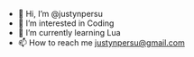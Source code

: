 - 👋 Hi, I’m @justynpersu
- 👀 I’m interested in Coding
- 🌱 I’m currently learning Lua
- 📫 How to reach me justynpersu@gmail.com

<!---
justynpersu/justynpersu is a ✨ special ✨ repository because its `README.md` (this file) appears on your GitHub profile.
You can click the Preview link to take a look at your changes.
--->
